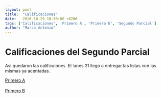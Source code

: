 ```yaml
---
layout: post
title:  "Calificaciones"
date:   2016-10-29 10:30:00 +0200
tags: ['Calificaciones', 'Primero A', 'Primero B', 'Segundo Parcial']
author: "Marco Antonio"
---
```

# Calificaciones del Segundo Parcial

Asi quedaron las calificaiones. El lunes 31 llego a entregar las listas con las mismas ya acentadas.

<a href="https://github.com/marcoC76/marcoc76.github.io/raw/master/pdf/segundoParcialA.pdf">Primero A</a>
<br>
<br>
<a href="https://github.com/marcoC76/marcoc76.github.io/raw/master/pdf/segundoParcialB.pdf">Primero B</a>
